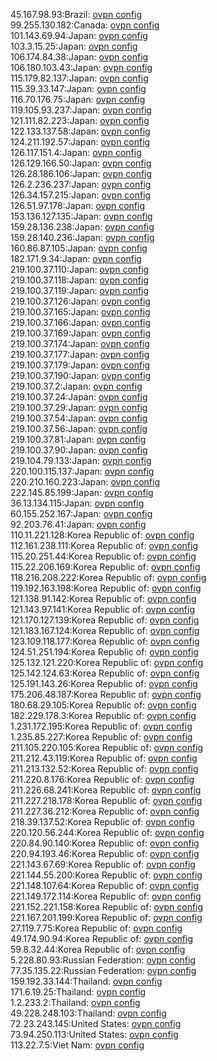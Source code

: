 45.167.98.93:Brazil: [ovpn config](vpn/45_167_98_93.ovpn)  
99.255.130.182:Canada: [ovpn config](vpn/99_255_130_182.ovpn)  
101.143.69.94:Japan: [ovpn config](vpn/101_143_69_94.ovpn)  
103.3.15.25:Japan: [ovpn config](vpn/103_3_15_25.ovpn)  
106.174.84.38:Japan: [ovpn config](vpn/106_174_84_38.ovpn)  
106.180.103.43:Japan: [ovpn config](vpn/106_180_103_43.ovpn)  
115.179.82.137:Japan: [ovpn config](vpn/115_179_82_137.ovpn)  
115.39.33.147:Japan: [ovpn config](vpn/115_39_33_147.ovpn)  
116.70.176.75:Japan: [ovpn config](vpn/116_70_176_75.ovpn)  
119.105.93.237:Japan: [ovpn config](vpn/119_105_93_237.ovpn)  
121.111.82.223:Japan: [ovpn config](vpn/121_111_82_223.ovpn)  
122.133.137.58:Japan: [ovpn config](vpn/122_133_137_58.ovpn)  
124.211.192.57:Japan: [ovpn config](vpn/124_211_192_57.ovpn)  
126.117.151.4:Japan: [ovpn config](vpn/126_117_151_4.ovpn)  
126.129.166.50:Japan: [ovpn config](vpn/126_129_166_50.ovpn)  
126.28.186.106:Japan: [ovpn config](vpn/126_28_186_106.ovpn)  
126.2.236.237:Japan: [ovpn config](vpn/126_2_236_237.ovpn)  
126.34.157.215:Japan: [ovpn config](vpn/126_34_157_215.ovpn)  
126.51.97.178:Japan: [ovpn config](vpn/126_51_97_178.ovpn)  
153.136.127.135:Japan: [ovpn config](vpn/153_136_127_135.ovpn)  
159.28.136.238:Japan: [ovpn config](vpn/159_28_136_238.ovpn)  
159.28.140.236:Japan: [ovpn config](vpn/159_28_140_236.ovpn)  
160.86.87.105:Japan: [ovpn config](vpn/160_86_87_105.ovpn)  
182.171.9.34:Japan: [ovpn config](vpn/182_171_9_34.ovpn)  
219.100.37.110:Japan: [ovpn config](vpn/219_100_37_110.ovpn)  
219.100.37.118:Japan: [ovpn config](vpn/219_100_37_118.ovpn)  
219.100.37.119:Japan: [ovpn config](vpn/219_100_37_119.ovpn)  
219.100.37.126:Japan: [ovpn config](vpn/219_100_37_126.ovpn)  
219.100.37.165:Japan: [ovpn config](vpn/219_100_37_165.ovpn)  
219.100.37.166:Japan: [ovpn config](vpn/219_100_37_166.ovpn)  
219.100.37.169:Japan: [ovpn config](vpn/219_100_37_169.ovpn)  
219.100.37.174:Japan: [ovpn config](vpn/219_100_37_174.ovpn)  
219.100.37.177:Japan: [ovpn config](vpn/219_100_37_177.ovpn)  
219.100.37.179:Japan: [ovpn config](vpn/219_100_37_179.ovpn)  
219.100.37.190:Japan: [ovpn config](vpn/219_100_37_190.ovpn)  
219.100.37.2:Japan: [ovpn config](vpn/219_100_37_2.ovpn)  
219.100.37.24:Japan: [ovpn config](vpn/219_100_37_24.ovpn)  
219.100.37.29:Japan: [ovpn config](vpn/219_100_37_29.ovpn)  
219.100.37.54:Japan: [ovpn config](vpn/219_100_37_54.ovpn)  
219.100.37.56:Japan: [ovpn config](vpn/219_100_37_56.ovpn)  
219.100.37.81:Japan: [ovpn config](vpn/219_100_37_81.ovpn)  
219.100.37.90:Japan: [ovpn config](vpn/219_100_37_90.ovpn)  
219.104.79.133:Japan: [ovpn config](vpn/219_104_79_133.ovpn)  
220.100.115.137:Japan: [ovpn config](vpn/220_100_115_137.ovpn)  
220.210.160.223:Japan: [ovpn config](vpn/220_210_160_223.ovpn)  
222.145.85.199:Japan: [ovpn config](vpn/222_145_85_199.ovpn)  
36.13.134.115:Japan: [ovpn config](vpn/36_13_134_115.ovpn)  
60.155.252.167:Japan: [ovpn config](vpn/60_155_252_167.ovpn)  
92.203.76.41:Japan: [ovpn config](vpn/92_203_76_41.ovpn)  
110.11.221.128:Korea Republic of: [ovpn config](vpn/110_11_221_128.ovpn)  
112.161.238.111:Korea Republic of: [ovpn config](vpn/112_161_238_111.ovpn)  
115.20.251.44:Korea Republic of: [ovpn config](vpn/115_20_251_44.ovpn)  
115.22.206.169:Korea Republic of: [ovpn config](vpn/115_22_206_169.ovpn)  
118.216.208.222:Korea Republic of: [ovpn config](vpn/118_216_208_222.ovpn)  
119.192.163.198:Korea Republic of: [ovpn config](vpn/119_192_163_198.ovpn)  
121.138.91.142:Korea Republic of: [ovpn config](vpn/121_138_91_142.ovpn)  
121.143.97.141:Korea Republic of: [ovpn config](vpn/121_143_97_141.ovpn)  
121.170.127.139:Korea Republic of: [ovpn config](vpn/121_170_127_139.ovpn)  
121.183.167.124:Korea Republic of: [ovpn config](vpn/121_183_167_124.ovpn)  
123.109.118.177:Korea Republic of: [ovpn config](vpn/123_109_118_177.ovpn)  
124.51.251.194:Korea Republic of: [ovpn config](vpn/124_51_251_194.ovpn)  
125.132.121.220:Korea Republic of: [ovpn config](vpn/125_132_121_220.ovpn)  
125.142.124.63:Korea Republic of: [ovpn config](vpn/125_142_124_63.ovpn)  
125.191.143.26:Korea Republic of: [ovpn config](vpn/125_191_143_26.ovpn)  
175.206.48.187:Korea Republic of: [ovpn config](vpn/175_206_48_187.ovpn)  
180.68.29.105:Korea Republic of: [ovpn config](vpn/180_68_29_105.ovpn)  
182.229.178.3:Korea Republic of: [ovpn config](vpn/182_229_178_3.ovpn)  
1.231.172.195:Korea Republic of: [ovpn config](vpn/1_231_172_195.ovpn)  
1.235.85.227:Korea Republic of: [ovpn config](vpn/1_235_85_227.ovpn)  
211.105.220.105:Korea Republic of: [ovpn config](vpn/211_105_220_105.ovpn)  
211.212.43.119:Korea Republic of: [ovpn config](vpn/211_212_43_119.ovpn)  
211.213.132.52:Korea Republic of: [ovpn config](vpn/211_213_132_52.ovpn)  
211.220.8.176:Korea Republic of: [ovpn config](vpn/211_220_8_176.ovpn)  
211.226.68.241:Korea Republic of: [ovpn config](vpn/211_226_68_241.ovpn)  
211.227.218.178:Korea Republic of: [ovpn config](vpn/211_227_218_178.ovpn)  
211.227.36.212:Korea Republic of: [ovpn config](vpn/211_227_36_212.ovpn)  
218.39.137.52:Korea Republic of: [ovpn config](vpn/218_39_137_52.ovpn)  
220.120.56.244:Korea Republic of: [ovpn config](vpn/220_120_56_244.ovpn)  
220.84.90.140:Korea Republic of: [ovpn config](vpn/220_84_90_140.ovpn)  
220.94.193.46:Korea Republic of: [ovpn config](vpn/220_94_193_46.ovpn)  
221.143.67.69:Korea Republic of: [ovpn config](vpn/221_143_67_69.ovpn)  
221.144.55.200:Korea Republic of: [ovpn config](vpn/221_144_55_200.ovpn)  
221.148.107.64:Korea Republic of: [ovpn config](vpn/221_148_107_64.ovpn)  
221.149.172.114:Korea Republic of: [ovpn config](vpn/221_149_172_114.ovpn)  
221.152.221.158:Korea Republic of: [ovpn config](vpn/221_152_221_158.ovpn)  
221.167.201.199:Korea Republic of: [ovpn config](vpn/221_167_201_199.ovpn)  
27.119.7.75:Korea Republic of: [ovpn config](vpn/27_119_7_75.ovpn)  
49.174.90.94:Korea Republic of: [ovpn config](vpn/49_174_90_94.ovpn)  
59.8.32.44:Korea Republic of: [ovpn config](vpn/59_8_32_44.ovpn)  
5.228.80.93:Russian Federation: [ovpn config](vpn/5_228_80_93.ovpn)  
77.35.135.22:Russian Federation: [ovpn config](vpn/77_35_135_22.ovpn)  
159.192.33.144:Thailand: [ovpn config](vpn/159_192_33_144.ovpn)  
171.6.19.25:Thailand: [ovpn config](vpn/171_6_19_25.ovpn)  
1.2.233.2:Thailand: [ovpn config](vpn/1_2_233_2.ovpn)  
49.228.248.103:Thailand: [ovpn config](vpn/49_228_248_103.ovpn)  
72.23.243.145:United States: [ovpn config](vpn/72_23_243_145.ovpn)  
73.94.250.113:United States: [ovpn config](vpn/73_94_250_113.ovpn)  
113.22.7.5:Viet Nam: [ovpn config](vpn/113_22_7_5.ovpn)  
